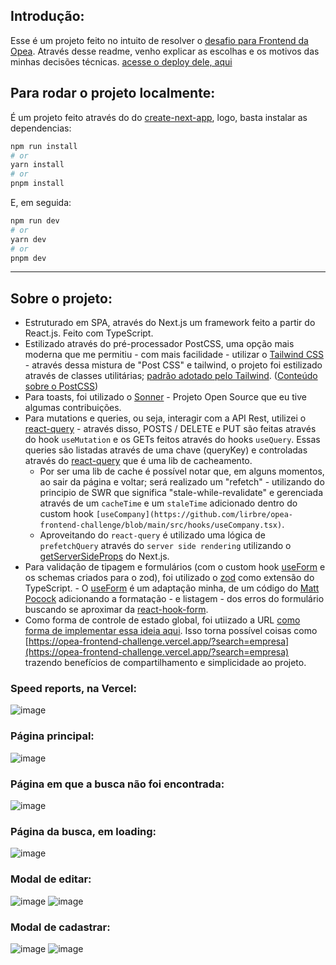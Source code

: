 ## Introdução:

Esse é um projeto feito no intuito de resolver o [desafio para Frontend da Opea](https://opea.notion.site/Avalia-o-Front-end-d82f51f5ab18422ca28ed8abf85f5b55). Através desse readme, venho explicar as escolhas e os motivos das minhas decisões técnicas. [acesse o deploy dele, aqui](https://opea-frontend-challenge.vercel.app/)

## Para rodar o projeto localmente:

É um projeto feito através do do [create-next-app](https://nextjs.org/docs/pages/api-reference/create-next-app), logo, basta instalar as dependencias:

```bash
npm run install
# or
yarn install
# or
pnpm install
```

E, em seguida:

```bash
npm run dev
# or
yarn dev
# or
pnpm dev
```

---

## Sobre o projeto:

- Estruturado em SPA, através do Next.js um framework feito a partir do React.js. Feito com TypeScript.
- Estilizado através do pré-processador PostCSS, uma opção mais moderna que me permitiu - com mais facilidade - utilizar o [Tailwind CSS](https://tailwindcss.com/docs/installation) - através dessa mistura de "Post CSS" e tailwind, o projeto foi estilizado através de classes utilitárias; [padrão adotado pelo Tailwind](https://tailwindcss.com/docs/utility-first). ([Conteúdo sobre o PostCSS](https://dev.to/dawnind/what-is-postcss-why-should-we-care-45fj))
- Para toasts, foi utilizado o [Sonner](https://sonner.emilkowal.ski/) - Projeto Open Source que eu tive algumas contribuições.
- Para mutations e queries, ou seja, interagir com a API Rest, utilizei o [react-query](https://tanstack.com/query/v3/) - através disso, POSTS / DELETE e PUT são feitas através do hook `useMutation` e os GETs feitos através do hooks `useQuery`. Essas queries são listadas através de uma chave (queryKey) e controladas através do [react-query](https://tanstack.com/query/v3/) que é uma lib de cacheamento.
  - Por ser uma lib de cache é possível notar que, em alguns momentos, ao sair da página e voltar; será realizado um "refetch" - utilizando do principio de SWR que significa "stale-while-revalidate" e gerenciada através de um `cacheTime` e um `staleTime` adicionado dentro do custom hook `[useCompany](https://github.com/lirbre/opea-frontend-challenge/blob/main/src/hooks/useCompany.tsx)`.
  - Aproveitando do `react-query` é utilizado uma lógica de `prefetchQuery` através do `server side rendering` utilizando o [getServerSideProps](https://nextjs.org/docs/pages/api-reference/functions/get-server-side-props) do Next.js.
- Para validação de tipagem e formulários (com o custom hook [useForm](https://github.com/lirbre/opea-frontend-challenge/blob/main/src/hooks/useForm.tsx) e os schemas criados para o zod), foi utilizado o [zod](https://zod.dev/) como extensão do TypeScript. - O [useForm](https://github.com/lirbre/opea-frontend-challenge/blob/main/src/hooks/useForm.tsx) é um adaptação minha, de um código do [Matt Pocock](https://www.youtube.com/watch?v=9N50YV5NHaE) adicionando a formatação - e listagem - dos erros do formulário buscando se aproximar da [react-hook-form](https://react-hook-form.com/).
- Como forma de controle de estado global, foi utiizado a URL [como forma de implementar essa ideia aqui](https://betterprogramming.pub/how-and-why-you-should-store-react-ui-state-in-the-url-f2013a204cb2). Isso torna possível coisas como [https://opea-frontend-challenge.vercel.app/?search=empresa](https://opea-frontend-challenge.vercel.app/?search=empresa) trazendo benefícios de compartilhamento e simplicidade ao projeto.

### Speed reports, na Vercel:

![image](https://user-images.githubusercontent.com/86065449/236294705-96513e69-5d2a-4fe6-996a-4fcafc47640b.png)

### Página principal:

![image](https://user-images.githubusercontent.com/86065449/236275936-485715ea-2357-46e6-939e-2b3f66cb176b.png)

### Página em que a busca não foi encontrada:

![image](https://user-images.githubusercontent.com/86065449/236277331-7bc5ae1c-a2d9-4497-8384-75b25814cb30.png)

### Página da busca, em loading:

![image](https://user-images.githubusercontent.com/86065449/236281874-e45807de-431d-4f97-b642-767ee687a456.png)

### Modal de editar:

![image](https://user-images.githubusercontent.com/86065449/236286566-f761a07c-dfdb-445f-ac32-58f666528faa.png)
![image](https://user-images.githubusercontent.com/86065449/236286385-db379bf0-3f1a-4239-ab9a-299f95026d06.png)

### Modal de cadastrar:

![image](https://user-images.githubusercontent.com/86065449/236286499-18198704-0b3f-4539-8fc8-b7e310d4ed72.png)
![image](https://user-images.githubusercontent.com/86065449/236286603-1f46624b-d0b8-4bc3-95d8-b0e8b4079a42.png)
